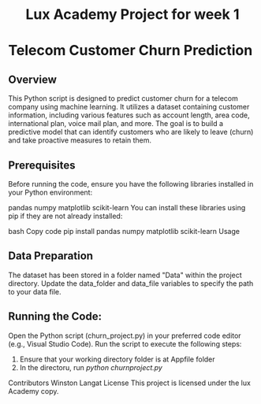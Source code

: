 <h1 align="center"> Lux Academy Project for week 1</a></h1>

<h1> Telecom Customer Churn Prediction</h1>
<h2>Overview</h2>
This Python script is designed to predict customer churn for a telecom company using machine learning. It utilizes a dataset containing customer information, including various features such as account length, area code, international plan, voice mail plan, and more. The goal is to build a predictive model that can identify customers who are likely to leave (churn) and take proactive measures to retain them.

<h2>Prerequisites</h2> 
Before running the code, ensure you have the following libraries installed in your Python environment:

pandas
numpy
matplotlib
scikit-learn
You can install these libraries using pip if they are not already installed:

bash
Copy code
pip install pandas numpy matplotlib scikit-learn
Usage
<h2>Data Preparation</h2>
The dataset has been stored in a folder named "Data" within the project directory.
Update the data_folder and data_file variables to specify the path to your data file.

<h2>Running the Code:</h2>

Open the Python script (churn_project.py) in your preferred code editor (e.g., Visual Studio Code).
Run the script to execute the following steps:
1. Ensure that your working directory folder is at Appfile folder
2. In the directoru, run _python churnproject.py_

Contributors
Winston Langat
License
This project is licensed under the lux Academy copy.